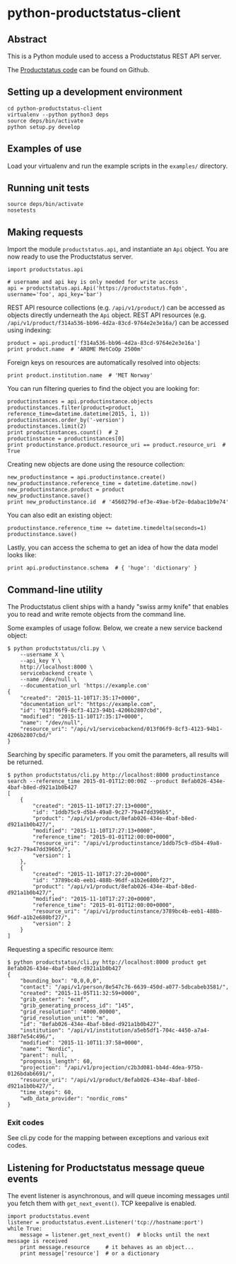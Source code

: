 # python-productstatus-client


## Abstract

This is a Python module used to access a Productstatus REST API server.

The [Productstatus code](https://github.com/metno/nir) can be found on Github.


## Setting up a development environment

```
cd python-productstatus-client
virtualenv --python python3 deps
source deps/bin/activate
python setup.py develop
```


## Examples of use

Load your virtualenv and run the example scripts in the `examples/` directory.


## Running unit tests

```
source deps/bin/activate
nosetests
```


## Making requests

Import the module `productstatus.api`, and instantiate an `Api` object. You are now ready to use the Productstatus server.

```
import productstatus.api

# username and api key is only needed for write access
api = productstatus.api.Api('https://productstatus.fqdn', username='foo', api_key='bar')
```

REST API resource collections (e.g. `/api/v1/product/`) can be accessed as objects directly underneath the `Api` object. REST API resources (e.g. `/api/v1/product/f314a536-bb96-4d2a-83cd-9764e2e3e16a/`) can be accessed using indexing:

```
product = api.product['f314a536-bb96-4d2a-83cd-9764e2e3e16a']
print product.name  # 'AROME MetCoOp 2500m'
```

Foreign keys on resources are automatically resolved into objects:

```
print product.institution.name  # 'MET Norway'
```

You can run filtering queries to find the object you are looking for:

```
productinstances = api.productinstance.objects
productinstances.filter(product=product, reference_time=datetime.datetime(2015, 1, 1))
productinstances.order_by('-version')
productinstances.limit(2)
print productinstances.count()  # 2
productinstance = productinstances[0]
print productinstance.product.resource_uri == product.resource_uri  # True
```

Creating new objects are done using the resource collection:

```
new_productinstance = api.productinstance.create()
new_productinstance.reference_time = datetime.datetime.now()
new_productinstance.product = product
new_productinstance.save()
print new_productinstance.id  # '4560279d-ef3e-49ae-bf2e-0dabac1b9e74'
```

You can also edit an existing object:

```
productinstance.reference_time += datetime.timedelta(seconds=1)
productinstance.save()
```

Lastly, you can access the schema to get an idea of how the data model looks like:

```
print api.productinstance.schema  # { 'huge': 'dictionary' }
```


## Command-line utility

The Productstatus client ships with a handy "swiss army knife" that enables you to read and write remote objects from the command line.

Some examples of usage follow. Below, we create a new service backend object:

```
$ python productstatus/cli.py \
    --username X \
    --api_key Y \
    http://localhost:8000 \
    servicebackend create \
    --name /dev/null \
    --documentation_url 'https://example.com'
{
    "created": "2015-11-10T17:35:17+0000",
    "documentation_url": "https://example.com",
    "id": "013f06f9-8cf3-4123-94b1-4206b2807cbd",
    "modified": "2015-11-10T17:35:17+0000",
    "name": "/dev/null",
    "resource_uri": "/api/v1/servicebackend/013f06f9-8cf3-4123-94b1-4206b2807cbd/"
}
```

Searching by specific parameters. If you omit the parameters, all results will be returned.

```
$ python productstatus/cli.py http://localhost:8000 productinstance search --reference_time 2015-01-01T12:00:00Z --product 8efab026-434e-4baf-b8ed-d921a1b0b427
[
    {
        "created": "2015-11-10T17:27:13+0000",
        "id": "1ddb75c9-d5b4-49a8-9c27-79a47dd396b5",
        "product": "/api/v1/product/8efab026-434e-4baf-b8ed-d921a1b0b427/",
        "modified": "2015-11-10T17:27:13+0000",
        "reference_time": "2015-01-01T12:00:00+0000",
        "resource_uri": "/api/v1/productinstance/1ddb75c9-d5b4-49a8-9c27-79a47dd396b5/",
        "version": 1
    },
    {
        "created": "2015-11-10T17:27:20+0000",
        "id": "3789bc4b-eeb1-488b-96df-a1b2e680bf27",
        "product": "/api/v1/product/8efab026-434e-4baf-b8ed-d921a1b0b427/",
        "modified": "2015-11-10T17:27:20+0000",
        "reference_time": "2015-01-01T12:00:00+0000",
        "resource_uri": "/api/v1/productinstance/3789bc4b-eeb1-488b-96df-a1b2e680bf27/",
        "version": 2
    }
]
```

Requesting a specific resource item:

```
$ python productstatus/cli.py http://localhost:8000 product get 8efab026-434e-4baf-b8ed-d921a1b0b427
{
    "bounding_box": "0,0,0,0",
    "contact": "/api/v1/person/8e547c76-6639-450d-a077-5dbcabeb3581/",
    "created": "2015-11-05T11:32:59+0000",
    "grib_center": "ecmf",
    "grib_generating_process_id": "145",
    "grid_resolution": "4000.00000",
    "grid_resolution_unit": "m",
    "id": "8efab026-434e-4baf-b8ed-d921a1b0b427",
    "institution": "/api/v1/institution/a5eb5df1-704c-4450-a7a4-388f7e54c496/",
    "modified": "2015-11-10T11:37:58+0000",
    "name": "Nordic",
    "parent": null,
    "prognosis_length": 60,
    "projection": "/api/v1/projection/c2b3d081-bb4d-4dea-975b-0126bdab6691/",
    "resource_uri": "/api/v1/product/8efab026-434e-4baf-b8ed-d921a1b0b427/",
    "time_steps": 60,
    "wdb_data_provider": "nordic_roms"
}
```

### Exit codes
See cli.py code for the mapping between exceptions and various exit codes.

## Listening for Productstatus message queue events

The event listener is asynchronous, and will queue incoming messages until you fetch them with `get_next_event()`. TCP keepalive is enabled.

```
import productstatus.event
listener = productstatus.event.Listener('tcp://hostname:port')
while True:
    message = listener.get_next_event()  # blocks until the next message is received
    print message.resource     # it behaves as an object...
    print message['resource']  # or a dictionary
```
